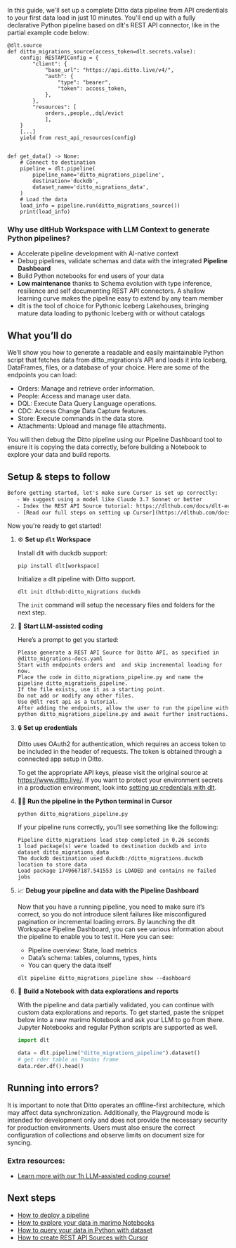 In this guide, we'll set up a complete Ditto data pipeline from API credentials to your first data load in just 10 minutes. You'll end up with a fully declarative Python pipeline based on dlt's REST API connector, like in the partial example code below:

```python-outcome
@dlt.source
def ditto_migrations_source(access_token=dlt.secrets.value):
    config: RESTAPIConfig = {
        "client": {
            "base_url": "https://api.ditto.live/v4/",
            "auth": {
                "type": "bearer",
                "token": access_token,
            },
        },
        "resources": [
            orders,,people,,dql/evict
            ],
    }
    [...]
    yield from rest_api_resources(config)


def get_data() -> None:
    # Connect to destination
    pipeline = dlt.pipeline(
        pipeline_name='ditto_migrations_pipeline',
        destination='duckdb',
        dataset_name='ditto_migrations_data', 
    )
    # Load the data
    load_info = pipeline.run(ditto_migrations_source())
    print(load_info) 
```

### Why use dltHub Workspace with LLM Context to generate Python pipelines?

- Accelerate pipeline development with AI-native context
- Debug pipelines, validate schemas and data with the integrated **Pipeline Dashboard**
- Build Python notebooks for end users of your data
- **Low maintenance** thanks to Schema evolution with type inference, resilience and self documenting REST API connectors. A shallow learning curve makes the pipeline easy to extend by any team member
- dlt is the tool of choice for Pythonic Iceberg Lakehouses, bringing mature data loading to pythonic Iceberg with or without catalogs

## What you’ll do

We’ll show you how to generate a readable and easily maintainable Python script that fetches data from ditto_migrations’s API and loads it into Iceberg, DataFrames, files, or a database of your choice. Here are some of the endpoints you can load:

- Orders: Manage and retrieve order information.
- People: Access and manage user data.
- DQL: Execute Data Query Language operations.
- CDC: Access Change Data Capture features.
- Store: Execute commands in the data store.
- Attachments: Upload and manage file attachments.

You will then debug the Ditto pipeline using our Pipeline Dashboard tool to ensure it is copying the data correctly, before building a Notebook to explore your data and build reports.

## Setup & steps to follow

```default
Before getting started, let's make sure Cursor is set up correctly:
   - We suggest using a model like Claude 3.7 Sonnet or better
   - Index the REST API Source tutorial: https://dlthub.com/docs/dlt-ecosystem/verified-sources/rest_api/ and add it to context as **@dlt rest api**
   - [Read our full steps on setting up Cursor](https://dlthub.com/docs/dlt-ecosystem/llm-tooling/cursor-restapi#23-configuring-cursor-with-documentation)
```

Now you're ready to get started!

1. ⚙️ **Set up `dlt` Workspace**
    
    Install dlt with duckdb support:
    ```shell
    pip install dlt[workspace]
    ```

    Initialize a dlt pipeline with Ditto support.
    ```shell
    dlt init dlthub:ditto_migrations duckdb
    ```

    The `init` command will setup the necessary files and folders for the next step.
    
2. 🤠 **Start LLM-assisted coding**
    
    Here’s a prompt to get you started:
    
    ```prompt
    Please generate a REST API Source for Ditto API, as specified in @ditto_migrations-docs.yaml 
    Start with endpoints orders and  and skip incremental loading for now. 
    Place the code in ditto_migrations_pipeline.py and name the pipeline ditto_migrations_pipeline. 
    If the file exists, use it as a starting point. 
    Do not add or modify any other files. 
    Use @dlt rest api as a tutorial. 
    After adding the endpoints, allow the user to run the pipeline with python ditto_migrations_pipeline.py and await further instructions.
    ```

    
3. 🔒 **Set up credentials** 
    
    Ditto uses OAuth2 for authentication, which requires an access token to be included in the header of requests. The token is obtained through a connected app setup in Ditto.
    
    To get the appropriate API keys, please visit the original source at https://www.ditto.live/.
    If you want to protect your environment secrets in a production environment, look into [setting up credentials with dlt](https://dlthub.com/docs/walkthroughs/add_credentials).
    
4. 🏃‍♀️ **Run the pipeline in the Python terminal in Cursor**
    
    ```shell
    python ditto_migrations_pipeline.py
    ```
    
    If your pipeline runs correctly, you’ll see something like the following:
    
    ```shell
    Pipeline ditto_migrations load step completed in 0.26 seconds
    1 load package(s) were loaded to destination duckdb and into dataset ditto_migrations_data
    The duckdb destination used duckdb:/ditto_migrations.duckdb location to store data
    Load package 1749667187.541553 is LOADED and contains no failed jobs
    ```
    
5. 📈 **Debug your pipeline and data with the Pipeline Dashboard**

    Now that you have a running pipeline, you need to make sure it’s correct, so you do not introduce silent failures like misconfigured pagination or incremental loading errors. By launching the dlt Workspace Pipeline Dashboard, you can see various information about the pipeline to enable you to test it. Here you can see:
    - Pipeline overview: State, load metrics
    - Data’s schema: tables, columns, types, hints
    - You can query the data itself
    
    ```shell
    dlt pipeline ditto_migrations_pipeline show --dashboard
    ```
    
6. 🐍 **Build a Notebook with data explorations and reports**

    With the pipeline and data partially validated, you can continue with custom data explorations and reports. To get started, paste the snippet below into a new marimo Notebook and ask your LLM to go from there. Jupyter Notebooks and regular Python scripts are supported as well.

    
    ```python
    import dlt

   data = dlt.pipeline("ditto_migrations_pipeline").dataset()
   # get rder table as Pandas frame
   data.rder.df().head()
    ```

## Running into errors?

It is important to note that Ditto operates an offline-first architecture, which may affect data synchronization. Additionally, the Playground mode is intended for development only and does not provide the necessary security for production environments. Users must also ensure the correct configuration of collections and observe limits on document size for syncing.

### Extra resources:

- [Learn more with our 1h LLM-assisted coding course!](https://www.youtube.com/watch?v=GGid70rnJuM)

## Next steps

- [How to deploy a pipeline](https://dlthub.com/docs/walkthroughs/deploy-a-pipeline)
- [How to explore your data in marimo Notebooks](https://dlthub.com/docs/general-usage/dataset-access/marimo)
- [How to query your data in Python with dataset](https://dlthub.com/docs/general-usage/dataset-access/dataset)
- [How to create REST API Sources with Cursor](https://dlthub.com/docs/dlt-ecosystem/llm-tooling/cursor-restapi)